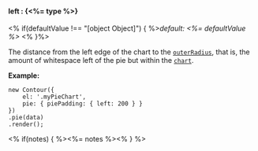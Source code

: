 #### **left** : {<%= type %>}

<% if(defaultValue !== "[object Object]") { %>*default: <%= defaultValue %>* <% }%>

The distance from the left edge of the chart to the [`outerRadius`](#config_config.pie.outerRadius), that is, the amount of whitespace left of the pie but within the [`chart`](#config_config.chart).

**Example:**

    new Contour({
        el: '.myPieChart',
        pie: { piePadding: { left: 200 } }
    })
    .pie(data)
    .render();

<% if(notes) { %><%= notes %><% } %>

